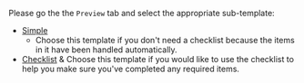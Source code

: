 Please go the the `Preview` tab and select the appropriate sub-template:

* [Simple](?expand=1&template=simple.md)
    * Choose this template if you don't need a checklist because the items in it have been handled automatically.
* [Checklist](?expand=1&template=checklist.md)
    & Choose this template if you would like to use the checklist to help you make sure you've completed any required items.
